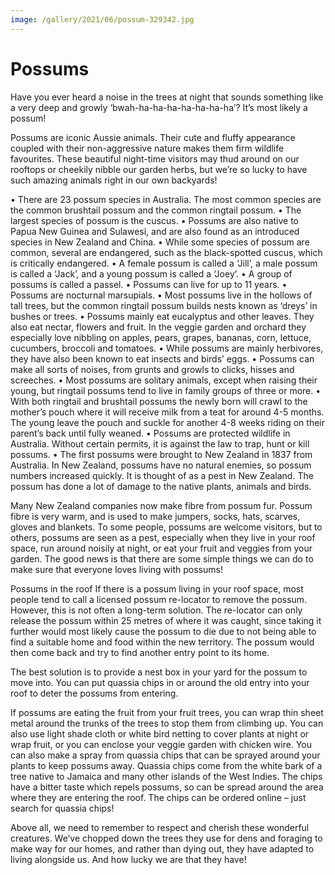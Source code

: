 ```yaml
---
image: /gallery/2021/06/possum-329342.jpg
---
```

# Possums

Have you ever heard a noise in the trees at night that sounds something like a very deep and growly ‘bwah-ha-ha-ha-ha-ha-ha-ha’? It’s most likely a possum!

Possums are iconic Aussie animals. Their cute and fluffy appearance coupled with their non-aggressive nature makes them firm wildlife favourites. These beautiful night-time visitors may thud around on our rooftops or cheekily nibble our garden herbs, but we’re so lucky to have such amazing animals right in our own backyards!

• There are 23 possum species in Australia. The most common species are the common brushtail possum and the common ringtail possum. • The largest species of possum is the cuscus. • Possums are also native to Papua New Guinea and Sulawesi, and are also found as an introduced species in New Zealand and China. • While some species of possum are common, several are endangered, such as the black-spotted cuscus, which is critically endangered. • A female possum is called a ‘Jill’, a male possum is called a ‘Jack’, and a young possum is called a ‘Joey’. • A group of possums is called a passel. • Possums can live for up to 11 years. • Possums are nocturnal marsupials. • Most possums live in the hollows of tall trees, but the common ringtail possum builds nests known as ‘dreys’ in bushes or trees. • Possums mainly eat eucalyptus and other leaves. They also eat nectar, flowers and fruit. In the veggie garden and orchard they especially love nibbling on apples, pears, grapes, bananas, corn, lettuce, cucumbers, broccoli and tomatoes. • While possums are mainly herbivores, they have also been known to eat insects and birds’ eggs. • Possums can make all sorts of noises, from grunts and growls to clicks, hisses and screeches. • Most possums are solitary animals, except when raising their young, but ringtail possums tend to live in family groups of three or more. • With both ringtail and brushtail possums the newly born will crawl to the mother’s pouch where it will receive milk from a teat for around 4-5 months.  The young leave the pouch and suckle for another 4-8 weeks riding on their parent’s back until fully weaned. • Possums are protected wildlife in Australia. Without certain permits, it is against the law to trap, hunt or kill possums. • The first possums were brought to New Zealand in 1837 from Australia. In New Zealand, possums have no natural enemies, so possum numbers increased quickly. It is thought of as a pest in New Zealand. The possum has done a lot of damage to the native plants, animals and birds.

Many New Zealand companies now make fibre from possum  fur.  Possum fibre is very warm, and is used to make jumpers, socks, hats, scarves, gloves and blankets. To some people, possums are welcome visitors, but to others, possums are seen as a pest, especially when they live in your roof space, run around noisily at night, or eat your fruit and veggies from your garden. The good news is that there are some simple things we can do to make sure that everyone loves living with possums!

Possums in the roof If there is a possum living in your roof space, most people tend to call a licensed possum re-locator to remove the possum. However, this is not often a long-term solution. The re-locator can only release the possum within 25 metres of where it was caught, since taking it further would most likely cause the possum to die due to not being able to find a suitable home and food within the new territory. The possum would then come back and try to find another entry point to its home.

The best solution is to provide a nest box in your yard for the possum to move into. You can put quassia chips in or around the old entry into your roof to deter the possums from entering.

If possums are eating the fruit from your fruit trees, you can wrap thin sheet metal around the trunks of the trees to stop them from climbing up. You can also use light shade cloth or white bird netting to cover plants at night or wrap fruit, or you can enclose your veggie garden with chicken wire. You can also make a spray from quassia chips that can be sprayed around your plants to keep possums away. Quassia chips come from the white bark of a tree native to Jamaica and many other islands of the West Indies. The chips have a bitter taste which repels possums, so can be spread around the area where they are entering the roof. The chips can be ordered online – just search for quassia chips!

Above all, we need to remember to respect and cherish these wonderful creatures. We’ve chopped down the trees they use for dens and foraging to make way for our homes, and rather than dying out, they have adapted to living alongside us. And how lucky we are that they have!

